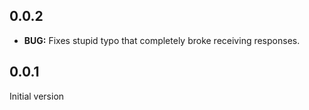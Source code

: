 ## 0.0.2

* __BUG:__ Fixes stupid typo that completely broke receiving responses.

## 0.0.1

Initial version
